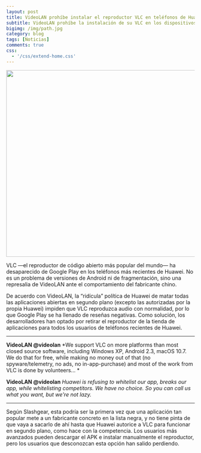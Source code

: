 ```yaml
---
layout: post
title: VideoLAN prohíbe instalar el reproductor VLC en teléfonos de Huawei 
subtitle: VideoLAN prohíbe la instalación de su VLC en los dispositivos Huawei, culpa de EMUI
bigimg: /img/path.jpg
category: blog
tags: [Noticias]
comments: true
css:
  - '/css/extend-home.css'
---
```


<center><img src="https://i.kinja-img.com/gawker-media/image/upload/s--4sivM6Lf--/c_scale,f_auto,fl_progressive,q_80,w_800/hvl87b8d0svbogonmcpu.png" height="500" width="900"></center>

VLC —el reproductor de código abierto más popular del mundo— ha desaparecido de Google Play en los teléfonos más recientes de Huawei. No es un problema de versiones de Android ni de fragmentación, sino una represalia de VideoLAN ante el comportamiento del fabricante chino.

De acuerdo con VideoLAN, la “ridícula” política de Huawei de matar todas las aplicaciones abiertas en segundo plano (excepto las autorizadas por la propia Huawei) impiden que VLC reproduzca audio con normalidad, por lo que Google Play se ha llenado de reseñas negativas. Como solución, los desarrolladores han optado por retirar el reproductor de la tienda de aplicaciones para todos los usuarios de teléfonos recientes de Huawei.

---
**VideoLAN @videolan**
*We support VLC on more platforms than most closed source software, including Windows XP, Android 2.3, macOS 10.7. We do that for free, while making no money out of that (no spyware/telemetry, no ads, no in-app-purchase) and most of the work from VLC is done by volunteers... *

**VideoLAN @videolan**
*Huawei is refusing to whitelist our app, breaks our app, while whitelisting competitors. We have no choice.
So you can call us what you want, but we're not lazy.*


---
Según Slashgear, esta podría ser la primera vez que una aplicación tan popular mete a un fabricante concreto en la lista negra, y no tiene pinta de que vaya a sacarlo de ahí hasta que Huawei autorice a VLC para funcionar en segundo plano, como hace con la competencia. Los usuarios más avanzados pueden descargar el APK e instalar manualmente el reproductor, pero los usuarios que desconozcan esta opción han salido perdiendo.

